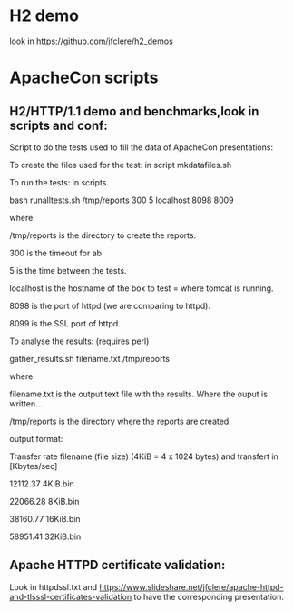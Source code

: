 # H2 demo

look in https://github.com/jfclere/h2_demos

# ApacheCon scripts

## H2/HTTP/1.1 demo and benchmarks,look in scripts and conf:

Script to do the tests used to fill the data of ApacheCon presentations:


To create the files used for the test: in script
mkdatafiles.sh

To run the tests: in scripts.

bash runalltests.sh /tmp/reports 300 5 localhost 8098 8009

where

/tmp/reports is the directory to create the reports.

300 is the timeout for ab

5 is the time between the tests.

localhost is the hostname of the box to test = where tomcat is running.

8098 is the port of httpd (we are comparing to httpd).

8099 is the SSL port of httpd.

To analyse the results: (requires perl)

gather_results.sh filename.txt /tmp/reports

where

filename.txt is the output text file with the results. Where the ouput is written...

/tmp/reports is the directory where the reports are created.

output format:

Transfer rate   filename (file size) (4KiB = 4 x 1024 bytes) and transfert in [Kbytes/sec]

12112.37        4KiB.bin

22066.28        8KiB.bin

38160.77        16KiB.bin

58951.41        32KiB.bin

## Apache HTTPD certificate validation:

Look in httpdssl.txt and https://www.slideshare.net/jfclere/apache-httpd-and-tlsssl-certificates-validation to have the corresponding presentation.
